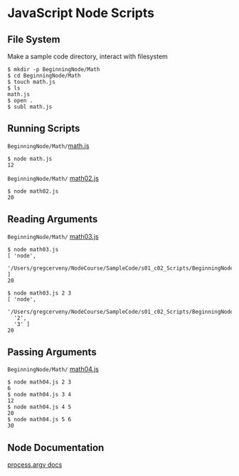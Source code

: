 # JavaScript Node Scripts

File System
-----------

Make a sample code directory, interact with filesystem

```
$ mkdir -p BeginningNode/Math
$ cd BeginningNode/Math
$ touch math.js
$ ls
math.js
$ open .
$ subl math.js
```

Running Scripts
---------------

`BeginningNode/Math/`[math.js](BeginningNode/Math/math.js)

```
$ node math.js
12
```

`BeginningNode/Math/` [math02.js](BeginningNode/Math/math02.js)

```
$ node math02.js
20
```


Reading Arguments
-----------------

`BeginningNode/Math/` [math03.js](BeginningNode/Math/math03.js)

```
$ node math03.js
[ 'node',
  '/Users/gregcerveny/NodeCourse/SampleCode/s01_c02_Scripts/BeginningNode/Math/math03.js' ]
20
```

```
$ node math03.js 2 3
[ 'node',
  '/Users/gregcerveny/NodeCourse/SampleCode/s01_c02_Scripts/BeginningNode/Math/math03.js',
  '2',
  '3' ]
20
```

Passing Arguments
-----------------

`BeginningNode/Math/` [math04.js](BeginningNode/Math/math03.js)

```
$ node math04.js 2 3
6
$ node math04.js 3 4
12
$ node math04.js 4 5
20
$ node math04.js 5 6
30
```

Node Documentation
------------------

[process.argv docs](http://nodejs.org/api/process.html#process_process_argv)